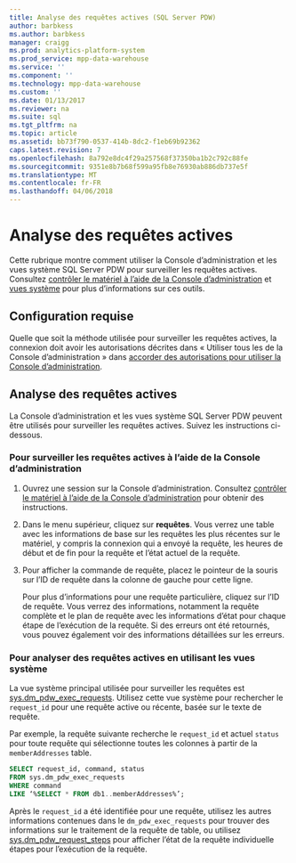 ```yaml
---
title: Analyse des requêtes actives (SQL Server PDW)
author: barbkess
ms.author: barbkess
manager: craigg
ms.prod: analytics-platform-system
ms.prod_service: mpp-data-warehouse
ms.service: ''
ms.component: ''
ms.technology: mpp-data-warehouse
ms.custom: ''
ms.date: 01/13/2017
ms.reviewer: na
ms.suite: sql
ms.tgt_pltfrm: na
ms.topic: article
ms.assetid: bb73f790-0537-414b-8dc2-f1eb69b92362
caps.latest.revision: 7
ms.openlocfilehash: 8a792e8dc4f29a257568f37350ba1b2c792c88fe
ms.sourcegitcommit: 9351e8b7b68f599a95fb8e76930ab886db737e5f
ms.translationtype: MT
ms.contentlocale: fr-FR
ms.lasthandoff: 04/06/2018
---
```

# <a name="monitoring-active-queries"></a>Analyse des requêtes actives
Cette rubrique montre comment utiliser la Console d’administration et les vues système SQL Server PDW pour surveiller les requêtes actives. Consultez [contrôler le matériel à l’aide de la Console d’administration](monitor-the-appliance-by-using-the-admin-console.md) et [vues système](tsql-system-views.md) pour plus d’informations sur ces outils.  
  
## <a name="prerequisites"></a>Configuration requise  
Quelle que soit la méthode utilisée pour surveiller les requêtes actives, la connexion doit avoir les autorisations décrites dans « Utiliser tous les de la Console d’administration » dans [accorder des autorisations pour utiliser la Console d’administration](grant-permissions.md#grant-permissions-to-use-the-admin-console).  
  
## <a name="PermsAdminConsole"></a>Analyse des requêtes actives  
La Console d’administration et les vues système SQL Server PDW peuvent être utilisés pour surveiller les requêtes actives. Suivez les instructions ci-dessous.  
  
### <a name="to-monitor-active-queries-by-using-the-admin-console"></a>Pour surveiller les requêtes actives à l’aide de la Console d’administration  
  
1.  Ouvrez une session sur la Console d’administration. Consultez [contrôler le matériel à l’aide de la Console d’administration](monitor-the-appliance-by-using-the-admin-console.md) pour obtenir des instructions.  
  
2.  Dans le menu supérieur, cliquez sur **requêtes**. Vous verrez une table avec les informations de base sur les requêtes les plus récentes sur le matériel, y compris la connexion qui a envoyé la requête, les heures de début et de fin pour la requête et l’état actuel de la requête.  
  
3.  Pour afficher la commande de requête, placez le pointeur de la souris sur l’ID de requête dans la colonne de gauche pour cette ligne.  
  
    Pour plus d’informations pour une requête particulière, cliquez sur l’ID de requête. Vous verrez des informations, notamment la requête complète et le plan de requête avec les informations d’état pour chaque étape de l’exécution de la requête. Si des erreurs ont été retournés, vous pouvez également voir des informations détaillées sur les erreurs. <!-- MISSING LINKS See [Understanding Query Plans &#40;SQL Server PDW&#41;](../sqlpdw/understanding-query-plans-sql-server-pdw.md) for information on how to interpret the query plan information available in the Admin Console.  -->
  
### <a name="to-monitor-active-queries-by-using-the-system-views"></a>Pour analyser des requêtes actives en utilisant les vues système  
La vue système principal utilisée pour surveiller les requêtes est [sys.dm_pdw_exec_requests](../relational-databases/system-dynamic-management-views/sys-dm-pdw-exec-requests-transact-sql.md). Utilisez cette vue système pour rechercher le `request_id` pour une requête active ou récente, basée sur le texte de requête.  
  
Par exemple, la requête suivante recherche le `request_id` et actuel `status` pour toute requête qui sélectionne toutes les colonnes à partir de la `memberAddresses` table.  
  
```sql  
SELECT request_id, command, status   
FROM sys.dm_pdw_exec_requests   
WHERE command   
LIKE ‘%SELECT * FROM db1..memberAddresses%’;  
```  
  
Après le `request_id` a été identifiée pour une requête, utilisez les autres informations contenues dans le `dm_pdw_exec_requests` pour trouver des informations sur le traitement de la requête de table, ou utilisez [sys.dm_pdw_request_steps](../relational-databases/system-dynamic-management-views/sys-dm-pdw-request-steps-transact-sql.md) pour afficher l’état de la requête individuelle étapes pour l’exécution de la requête.  
  
<!-- MISSING LINKS 
## See Also  
[Common Metadata Query Examples &#40;SQL Server PDW&#41;](../sqlpdw/common-metadata-query-examples-sql-server-pdw.md)  
-->
  
